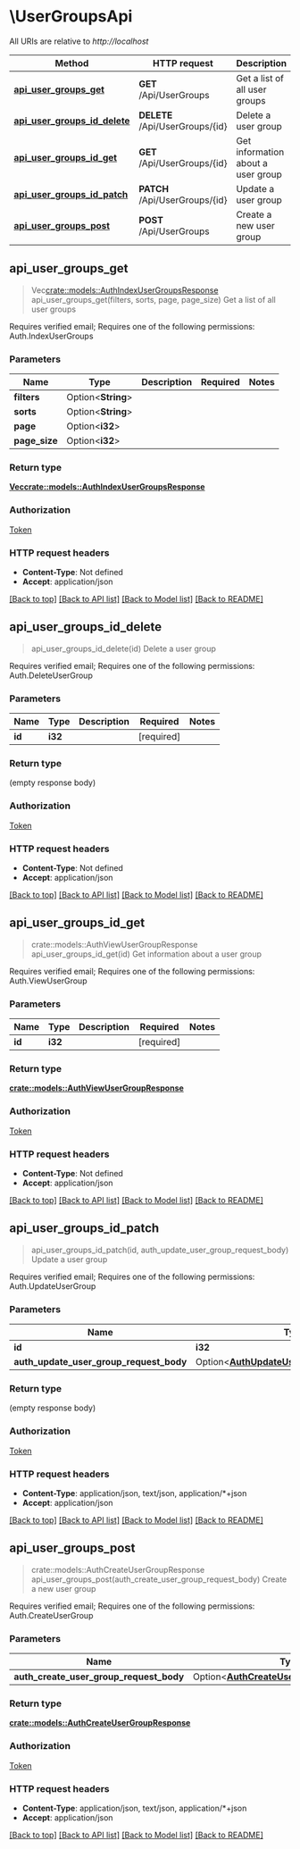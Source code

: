 # \UserGroupsApi

All URIs are relative to *http://localhost*

Method | HTTP request | Description
------------- | ------------- | -------------
[**api_user_groups_get**](UserGroupsApi.md#api_user_groups_get) | **GET** /Api/UserGroups | Get a list of all user groups
[**api_user_groups_id_delete**](UserGroupsApi.md#api_user_groups_id_delete) | **DELETE** /Api/UserGroups/{id} | Delete a user group
[**api_user_groups_id_get**](UserGroupsApi.md#api_user_groups_id_get) | **GET** /Api/UserGroups/{id} | Get information about a user group
[**api_user_groups_id_patch**](UserGroupsApi.md#api_user_groups_id_patch) | **PATCH** /Api/UserGroups/{id} | Update a user group
[**api_user_groups_post**](UserGroupsApi.md#api_user_groups_post) | **POST** /Api/UserGroups | Create a new user group



## api_user_groups_get

> Vec<crate::models::AuthIndexUserGroupsResponse> api_user_groups_get(filters, sorts, page, page_size)
Get a list of all user groups

Requires verified email; Requires one of the following permissions: Auth.IndexUserGroups

### Parameters


Name | Type | Description  | Required | Notes
------------- | ------------- | ------------- | ------------- | -------------
**filters** | Option<**String**> |  |  |
**sorts** | Option<**String**> |  |  |
**page** | Option<**i32**> |  |  |
**page_size** | Option<**i32**> |  |  |

### Return type

[**Vec<crate::models::AuthIndexUserGroupsResponse>**](AuthIndexUserGroupsResponse.md)

### Authorization

[Token](../README.md#Token)

### HTTP request headers

- **Content-Type**: Not defined
- **Accept**: application/json

[[Back to top]](#) [[Back to API list]](../README.md#documentation-for-api-endpoints) [[Back to Model list]](../README.md#documentation-for-models) [[Back to README]](../README.md)


## api_user_groups_id_delete

> api_user_groups_id_delete(id)
Delete a user group

Requires verified email; Requires one of the following permissions: Auth.DeleteUserGroup

### Parameters


Name | Type | Description  | Required | Notes
------------- | ------------- | ------------- | ------------- | -------------
**id** | **i32** |  | [required] |

### Return type

 (empty response body)

### Authorization

[Token](../README.md#Token)

### HTTP request headers

- **Content-Type**: Not defined
- **Accept**: application/json

[[Back to top]](#) [[Back to API list]](../README.md#documentation-for-api-endpoints) [[Back to Model list]](../README.md#documentation-for-models) [[Back to README]](../README.md)


## api_user_groups_id_get

> crate::models::AuthViewUserGroupResponse api_user_groups_id_get(id)
Get information about a user group

Requires verified email; Requires one of the following permissions: Auth.ViewUserGroup

### Parameters


Name | Type | Description  | Required | Notes
------------- | ------------- | ------------- | ------------- | -------------
**id** | **i32** |  | [required] |

### Return type

[**crate::models::AuthViewUserGroupResponse**](AuthViewUserGroupResponse.md)

### Authorization

[Token](../README.md#Token)

### HTTP request headers

- **Content-Type**: Not defined
- **Accept**: application/json

[[Back to top]](#) [[Back to API list]](../README.md#documentation-for-api-endpoints) [[Back to Model list]](../README.md#documentation-for-models) [[Back to README]](../README.md)


## api_user_groups_id_patch

> api_user_groups_id_patch(id, auth_update_user_group_request_body)
Update a user group

Requires verified email; Requires one of the following permissions: Auth.UpdateUserGroup

### Parameters


Name | Type | Description  | Required | Notes
------------- | ------------- | ------------- | ------------- | -------------
**id** | **i32** |  | [required] |
**auth_update_user_group_request_body** | Option<[**AuthUpdateUserGroupRequestBody**](AuthUpdateUserGroupRequestBody.md)> |  |  |

### Return type

 (empty response body)

### Authorization

[Token](../README.md#Token)

### HTTP request headers

- **Content-Type**: application/json, text/json, application/*+json
- **Accept**: application/json

[[Back to top]](#) [[Back to API list]](../README.md#documentation-for-api-endpoints) [[Back to Model list]](../README.md#documentation-for-models) [[Back to README]](../README.md)


## api_user_groups_post

> crate::models::AuthCreateUserGroupResponse api_user_groups_post(auth_create_user_group_request_body)
Create a new user group

Requires verified email; Requires one of the following permissions: Auth.CreateUserGroup

### Parameters


Name | Type | Description  | Required | Notes
------------- | ------------- | ------------- | ------------- | -------------
**auth_create_user_group_request_body** | Option<[**AuthCreateUserGroupRequestBody**](AuthCreateUserGroupRequestBody.md)> |  |  |

### Return type

[**crate::models::AuthCreateUserGroupResponse**](AuthCreateUserGroupResponse.md)

### Authorization

[Token](../README.md#Token)

### HTTP request headers

- **Content-Type**: application/json, text/json, application/*+json
- **Accept**: application/json

[[Back to top]](#) [[Back to API list]](../README.md#documentation-for-api-endpoints) [[Back to Model list]](../README.md#documentation-for-models) [[Back to README]](../README.md)


